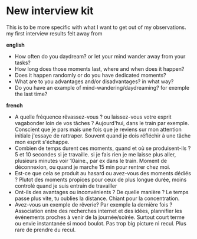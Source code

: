 # New interview kit
This is to be more specific with what I want to get out of my observations. 
my first interview results felt away from 

**english**
- How often do you daydream? or let your mind wander away from your tasks?
- How long does those moments last, where and when does it happen? 
- Does it happen randomly or do you have dedicated moments?
- What are to you advantages and/or disadvantages? in what way?
- Do you have an example of mind-wandering/daydreaming? for exemple the last time?

**french**
- A quelle fréquence rêvassez-vous ? ou laissez-vous votre esprit vagabonder loin de vos tâches ?
    Aujourd'hui, dans le train par exemple. Conscient que je pars mais une fois que je reviens sur mon attention initiale j'essaye de rattraper. Souvent quand je dois réfléchir à une tâche mon esprit s'échappe. 
- Combien de temps durent ces moments, quand et où se produisent-ils ? 
    5 et 10 secondes si je travaille.
    si je fais rien je me laisse plus aller, plusieurs minutes voir 10aine., par ex dans le train. Moment de déconnexion, ou quand je marche 15 min pour rentrer chez moi.
- Est-ce que cela se produit au hasard ou avez-vous des moments dédiés ?
    Plutot des moments propices pour ceux de plus longue durée, moins controlé quand je suis entrain de travailler
- Ont-ils des avantages ou inconvénients ? De quelle manière ?
    Le temps passe plus vite, tu oublies la distance. Chiant pour la concentration.
- Avez-vous un exemple de rêverie? Par exemple la dernière fois ?
    Association entre des recherches internet et des idées, plannifier les événements proches à venir de la journée/soirée. Surtout court terme ou envie instantanée si mood boulot. Pas trop big picture ni recul. Plus rare de prendre du recul.
    


